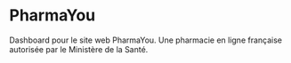 # PharmaYou
Dashboard pour le site web PharmaYou.
Une pharmacie en ligne française autorisée par le Ministère de la Santé.


